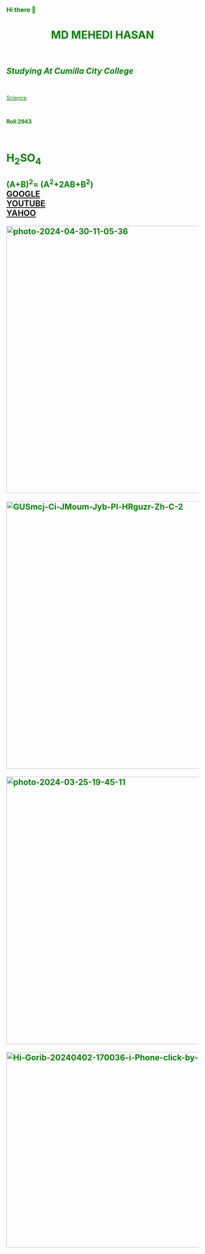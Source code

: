 ### Hi there 👋


<html>
<head>
<title>AMAR KORA HTML</title>
</head>
<body text="green">
<h1 align = "center"><b>MD MEHEDI HASAN</b></h1><br>
<h2><i>Studying At Cumilla City College</i></h2><br>
<p><u>Science</u></p><br>
<p><b> Roll:2943</b></p><br>
<h1>H<sub>2</sub>SO<sub>4</sub><br>
<h2>(A+B)<sup>2</sup>= (A<sup>2</sup>+2AB+B<sup>2</sup>)<br>
<a href="http://www.google.com">GOOGLE</a><br>
<a href="http://www.youtube.com">YOUTUBE</a><br>
<a href="http://www.yahoo.com">YAHOO</a><br>

<img src="https://i.ibb.co/PtWd2HT/photo-2024-04-30-11-05-36.jpg" alt="photo-2024-04-30-11-05-36" border="0" width=700><br>

<img src="https://i.ibb.co/vh7hjb5/GUSmcj-Ci-JMoum-Jyb-Pl-HRguzr-Zh-C-2.jpg" alt="GUSmcj-Ci-JMoum-Jyb-Pl-HRguzr-Zh-C-2" border="0" width=700><br>

<img src="https://i.ibb.co/TLQg7Pr/photo-2024-03-25-19-45-11.jpg" alt="photo-2024-03-25-19-45-11" border="0" width=700><br>

<img src="https://i.ibb.co/DtPbZsd/Hi-Gorib-20240402-170036-i-Phone-click-by-Expert-Mistry.jpg" alt="Hi-Gorib-20240402-170036-i-Phone-click-by-Expert-Mistry" height=512 width=700><br>


